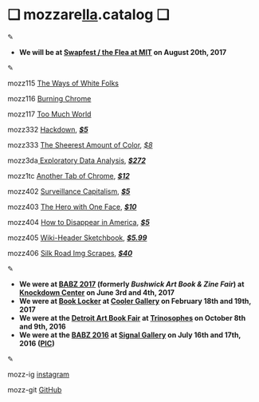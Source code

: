 # ❏ mozzare[**lla**](http://pi.mozzarella.website).catalog ❏ 
						 
✎

+ **We will be at [Swapfest / the Flea at MIT](http://web.mit.edu/w1mx/www/swapfest/swapfest-2017.06.pdf) on August 20th, 2017**

✎

mozz115 [The Ways of White Folks](http://cat.mozzarella.website/mozz115)

mozz116 [Burning Chrome](http://cat.mozzarella.website/mozz116)

mozz117 [Too Much World](http://cat.mozzarella.website/mozz117)

mozz332  [Hackdown](http://cat.mozzarella.website/mozz332), [_**$5**_](https://squareup.com/store/mozzarella/item/hackdown)

mozz333 [The Sheerest Amount of Color](http://cat.mozzarella.website/mozz333),  [_$8_](https://squareup.com/store/mozzarella/item/the-sheerest-amount-of-color)

mozz3da[ Exploratory Data Analysis](http://cat.mozzarella.website/mEDA-01),  [_**$272**_](http://www.ebay.com/itm/152370010036)

mozz1tc [Another Tab of Chrome](https://squareup.com/store/mozzarella/item/another-tab-of-chrome), [_**$12**_](https://squareup.com/store/mozzarella/item/another-tab-of-chrome)

mozz402 [Surveillance Capitalism](), [_**$5**_](https://squareup.com/store/mozzarella/item/surveillance-capitlism)

mozz403 [The Hero with One Face](), [_**$10**_](https://squareup.com/store/mozzarella/item/the-hero-with-one-face)

mozz404 [How to Disappear in America](), [_**$5**_](https://squareup.com/store/mozzarella/item/how-to-disappear-in-america)

mozz405 [Wiki-Header Sketchbook](), [_**$5.99**_](https://squareup.com/store/mozzarella/item/wiki-header-sketchbook)

mozz406 [Silk Road Img Scrapes](), [**_$40_**]()

✎

+ **We were at [BABZ 2017](https://blondeartbooks.com/2017/05/03/babz-fair-2017/) (formerly _Bushwick Art Book & Zine Fair_) at [Knockdown Center](http://knockdown.center) on June 3rd and 4th, 2017**
+ **We were at [Book Locker](http://booklocker.us/) at [Cooler Gallery](http://www.cooler-gallery.com/) on February 18th and 19th, 2017**
+ **We were at the [Detroit Art Book Fair](http://www.dittoditto.org/) at [Trinosophes](http://www.cooler-gallery.com/) on October 8th and 9th, 2016**
+ **We were at the [BABZ 2016](https://blondeartbooks.com/2016/06/09/babz-fair-2016-bushwick-art-book-zine-fair/) at [Signal Gallery](http://ssiiggnnaall.com/) on July 16th and 17th, 2016 ([PIC](https://hyperallergic.com/381034/the-babz-fair-gathers-108-independent-presses-and-artists-for-its-fifth-edition/))**

✎

mozz-ig	[instagram](http://instagram.com/mozzarella.website)

mozz-git	[GitHub](http://github.com/mozzarellaV8)